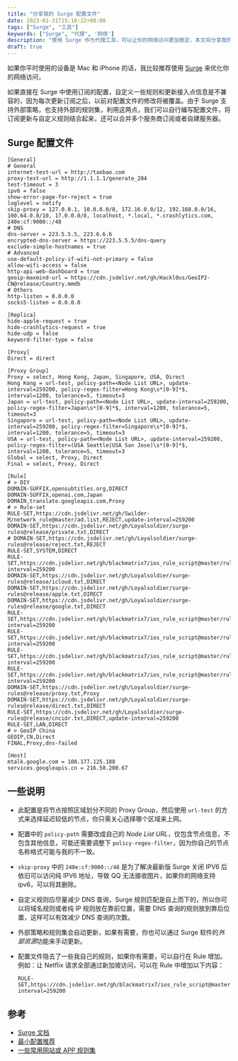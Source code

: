 ```yaml
---
title: "分享我的 Surge 配置文件"
date: 2023-01-31T15:16:22+08:00
tags: ["Surge", "工具"]
keywords: ["Surge", "代理", '网络']
description: "使用 Surge 作为代理工具，可以让你的网络访问更加稳定，本文将分享我的 Surge 配置文件。"
draft: true
---
```


如果你平时使用的设备是 Mac 和 iPhone 的话，我比较推荐使用 [Surge](https://nssurge.com/) 来优化你的网络访问，

如果直接在 Surge 中使用订阅的配置，自定义一些规则和更新接入点信息是不兼容的，因为每次更新订阅之后，以前对配置文件的修改将被覆盖。由于 Surge 支持外部策略，也支持外部的规则集，利用这两点，我们可以自行编写配置文件，将订阅更新与自定义规则结合起来，还可以合并多个服务商订阅或者自建服务器。

## Surge 配置文件
```confß
[General]
# General
internet-test-url = http://taobao.com
proxy-test-url = http://1.1.1.1/generate_204
test-timeout = 3
ipv6 = false
show-error-page-for-reject = true
loglevel = notify
skip-proxy = 127.0.0.1, 10.0.0.0/8, 172.16.0.0/12, 192.168.0.0/16, 100.64.0.0/10, 17.0.0.0/8, localhost, *.local, *.crashlytics.com, 240e:cf:9000::/48
# DNS
dns-server = 223.5.5.5, 223.6.6.6
encrypted-dns-server = https://223.5.5.5/dns-query
exclude-simple-hostnames = true
# Advanced
use-default-policy-if-wifi-not-primary = false
allow-wifi-access = false
http-api-web-dashboard = true
geoip-maxmind-url = https://cdn.jsdelivr.net/gh/Hackl0us/GeoIP2-CN@release/Country.mmdb
# Others
http-listen = 0.0.0.0
socks5-listen = 0.0.0.0

[Replica]
hide-apple-request = true
hide-crashlytics-request = true
hide-udp = false
keyword-filter-type = false

[Proxy]
Direct = direct

[Proxy Group]
Proxy = select, Hong Kong, Japan, Singapore, USA, Direct
Hong Kong = url-test, policy-path=<Node List URL>, update-interval=259200, policy-regex-filter=Hong Kong\s*[0-9]*$, interval=1200, tolerance=5, timeout=3
Japan = url-test, policy-path=<Node List URL>, update-interval=259200, policy-regex-filter=Japan\s*[0-9]*$, interval=1200, tolerance=5, timeout=3
Singapore = url-test, policy-path=<Node List URL>, update-interval=259200, policy-regex-filter=Singapore\s*[0-9]*$, interval=1200, tolerance=5, timeout=3
USA = url-test, policy-path=<Node List URL>, update-interval=259200, policy-regex-filter=(USA Seattle|USA San Jose)\s*[0-9]*$, interval=1200, tolerance=5, timeout=3
Global = select, Proxy, Direct
Final = select, Proxy, Direct

[Rule]
# > DIY
DOMAIN-SUFFIX,opensubtitles.org,DIRECT
DOMAIN-SUFFIX,openai.com,Japan
DOMAIN,translate.googleapis.com,Proxy
# > Rule-set
RULE-SET,https://cdn.jsdelivr.net/gh/Swilder-M/network_rule@master/ad.list,REJECT,update-interval=259200
DOMAIN-SET,https://cdn.jsdelivr.net/gh/Loyalsoldier/surge-rules@release/private.txt,DIRECT
# DOMAIN-SET,https://cdn.jsdelivr.net/gh/Loyalsoldier/surge-rules@release/reject.txt,REJECT
RULE-SET,SYSTEM,DIRECT
RULE-SET,https://cdn.jsdelivr.net/gh/blackmatrix7/ios_rule_script@master/rule/Surge/GitHub/GitHub.list,Proxy,update-interval=259200
DOMAIN-SET,https://cdn.jsdelivr.net/gh/Loyalsoldier/surge-rules@release/icloud.txt,DIRECT
DOMAIN-SET,https://cdn.jsdelivr.net/gh/Loyalsoldier/surge-rules@release/apple.txt,DIRECT
DOMAIN-SET,https://cdn.jsdelivr.net/gh/Loyalsoldier/surge-rules@release/google.txt,DIRECT
RULE-SET,https://cdn.jsdelivr.net/gh/blackmatrix7/ios_rule_script@master/rule/Surge/Telegram/Telegram.list,Proxy,update-interval=259200
RULE-SET,https://cdn.jsdelivr.net/gh/blackmatrix7/ios_rule_script@master/rule/Surge/Twitter/Twitter.list,Proxy,update-interval=259200
RULE-SET,https://cdn.jsdelivr.net/gh/blackmatrix7/ios_rule_script@master/rule/Surge/YouTube/YouTube.list,Proxy,update-interval=259200
RULE-SET,https://cdn.jsdelivr.net/gh/blackmatrix7/ios_rule_script@master/rule/Surge/Slack/Slack.list,Proxy,update-interval=259200
DOMAIN-SET,https://cdn.jsdelivr.net/gh/Loyalsoldier/surge-rules@release/proxy.txt,Proxy
DOMAIN-SET,https://cdn.jsdelivr.net/gh/Loyalsoldier/surge-rules@release/direct.txt,DIRECT
RULE-SET,https://cdn.jsdelivr.net/gh/Loyalsoldier/surge-rules@release/cncidr.txt,DIRECT,update-interval=259200
RULE-SET,LAN,DIRECT
# > GeoIP China
GEOIP,CN,Direct
FINAL,Proxy,dns-failed

[Host]
mtalk.google.com = 108.177.125.188
services.googleapis.cn = 216.58.200.67
```

## 一些说明
- 此配置是将节点按照区域划分不同的 Proxy Group，然后使用 `url-test` 的方式来选择延迟较低的节点，你只需关心选择哪个区域来上网。

- 配置中的 `policy-path` 需要改成自己的 *Node List URL*，仅包含节点信息，不包含其他信息，可能还需要调整下 `policy-regex-filter`，因为你自己的节点名称格式可能与我的不一致。

- `skip-proxy` 中的 `240e:cf:9000::/48` 是为了解决最新版 Surge 关闭 IPV6 后依旧可以访问纯 IPV6 地址，导致 QQ 无法接收图片，如果你的网络支持 ipv6，可以将其删除。

- 自定义规则应尽量减少 DNS 查询，Surge 规则匹配是自上而下的，所以你可以将域名规则或者纯 IP 规则放在靠前位置，需要 DNS 查询的规则放到靠后位置，这样可以有效减少 DNS 查询的次数。

- 外部策略和规则集会自动更新，如果有需要，你也可以通过 Surge 软件的*外部资源*功能来手动更新。

- 配置文件隐去了一些我自己的规则，如果你有需要，可以自行在 Rule 增加。例如：让 Netflix 请求全部通过新加坡访问，可以在 Rule 中增加以下内容：
  ```
  RULE-SET,https://cdn.jsdelivr.net/gh/blackmatrix7/ios_rule_script@master/rule/Surge/Netflix/Netflix.list,Singapore,update-interval=259200
  ```

## 参考
- [Surge 文档](https://manual.nssurge.com/)
- [最小配置推荐](https://community.nssurge.com/d/1214)
- [一些常用网站或 APP 规则集](https://github.com/blackmatrix7/ios_rule_script)
